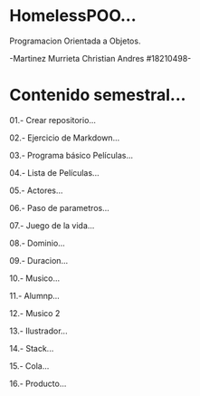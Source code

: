 # HomelessPOO...
Programacion Orientada a Objetos.

-Martinez Murrieta Christian Andres #18210498-
# Contenido semestral...
01.- Crear repositorio...

02.- Ejercicio de Markdown... 

03.- Programa básico Películas...

04.- Lista de Películas...

05.- Actores...

06.- Paso de parametros...

07.- Juego de la vida...

08.- Dominio...

09.- Duracion...

10.- Musico...

11.- Alumnp...

12.- Musico 2

13.- Ilustrador...

14.- Stack...

15.- Cola...

16.- Producto...



